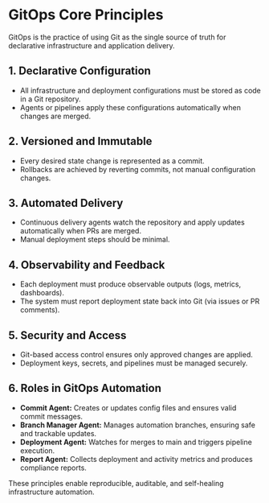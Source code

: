 # GitOps Core Principles

GitOps is the practice of using Git as the single source of truth for declarative infrastructure and application delivery.

## 1. Declarative Configuration
- All infrastructure and deployment configurations must be stored as code in a Git repository.
- Agents or pipelines apply these configurations automatically when changes are merged.

## 2. Versioned and Immutable
- Every desired state change is represented as a commit.
- Rollbacks are achieved by reverting commits, not manual configuration changes.

## 3. Automated Delivery
- Continuous delivery agents watch the repository and apply updates automatically when PRs are merged.
- Manual deployment steps should be minimal.

## 4. Observability and Feedback
- Each deployment must produce observable outputs (logs, metrics, dashboards).
- The system must report deployment state back into Git (via issues or PR comments).

## 5. Security and Access
- Git-based access control ensures only approved changes are applied.
- Deployment keys, secrets, and pipelines must be managed securely.

## 6. Roles in GitOps Automation
- **Commit Agent:** Creates or updates config files and ensures valid commit messages.
- **Branch Manager Agent:** Manages automation branches, ensuring safe and trackable updates.
- **Deployment Agent:** Watches for merges to main and triggers pipeline execution.
- **Report Agent:** Collects deployment and activity metrics and produces compliance reports.

These principles enable reproducible, auditable, and self-healing infrastructure automation.
